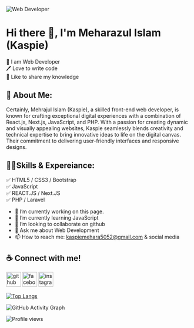![Web Developer](https://scontent.fzyl1-1.fna.fbcdn.net/v/t39.30808-6/383971919_298766656221215_9014238538260857040_n.jpg?_nc_cat=105&ccb=1-7&_nc_sid=5f2048&_nc_eui2=AeF8SREPgcH4W60QdRv4N1Dzvtos8EhjZ6u-2izwSGNnq7mUBIdAeLX0p_Tb-TQvOylq6V5xVktAdothyBEmYk_d&_nc_ohc=qp4QPIh8CgEAX-_L-yC&_nc_ht=scontent.fzyl1-1.fna&oh=00_AfAJ7El_01ZNvRCWTOb7HGMP_yUQfp3cU3ROp_Nf_krY7A&oe=6546A86A)

# Hi there 👋, I'm Meharazul Islam (Kaspie)

<p>
👑 I am Web Developer <br>
🖊️ Love to write code <br>
🎤 Like to share my knowledge</p>

## 🚀 About Me:
Certainly, Mehrajul Islam (Kaspie), a skilled front-end web developer, is known for crafting exceptional digital experiences with a combination of React.js, Next.js, JavaScript, and PHP. With a passion for creating dynamic and visually appealing websites, Kaspie seamlessly blends creativity and technical expertise to bring innovative ideas to life on the digital canvas. Their commitment to delivering user-friendly interfaces and responsive designs.

## 🧑‍💻Skills & Expereiance:
✅ HTML5 / CSS3 / Bootstrap <br>
✅ JavaScript <br>
✅  REACT.JS / Next.JS <br>
✅ PHP / Laravel

- 🔭 I’m currently working on this page. 
- 🌱 I’m currently learning JavaScript  
- 👯 I’m looking to collaborate on github 
- 💬 Ask me about Web Development 
- 📫 How to reach me: kaspiemehara5052@gmail.com & social media 

## ☕ Connect with me!
[<img src='https://cdn.jsdelivr.net/npm/simple-icons@3.0.1/icons/github.svg' alt='github' height='40'>](https://github.com/itsmeharazz)  [<img src='https://cdn.jsdelivr.net/npm/simple-icons@3.0.1/icons/facebook.svg' alt='facebook' height='40'>](https://www.facebook.com/itsmeharazz)  [<img src='https://cdn.jsdelivr.net/npm/simple-icons@3.0.1/icons/instagram.svg' alt='instagram' height='40'>](https://www.instagram.com/itsmeharazz/)  

[![Top Langs](https://github-readme-stats.vercel.app/api/top-langs/?username=itsmeharazz)](https://github.com/anuraghazra/github-readme-stats)

![GitHub Activity Graph](https://activity-graph.herokuapp.com/graph?username=itsmeharazz)  

![Profile views](https://gpvc.arturio.dev/itsmeharazz)  
